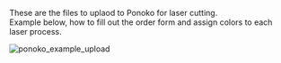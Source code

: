 These are the files to uplaod to Ponoko for laser cutting.  
Example below, how to fill out the order form and assign colors to each laser process.

![ponoko_example_upload](https://user-images.githubusercontent.com/6401110/198629648-feae55c6-2f8b-44dd-8af9-21eb1a3cc877.png)
